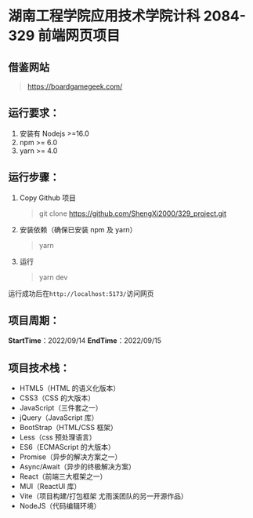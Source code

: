 # 湖南工程学院应用技术学院计科 2084-329 前端网页项目

## 借鉴网站

> https://boardgamegeek.com/

## 运行要求：

1. 安装有 Nodejs >=16.0
2. npm >= 6.0
3. yarn >= 4.0

## 运行步骤：

1. Copy Github 项目

   > git clone https://github.com/ShengXi2000/329_project.git

2. 安装依赖（确保已安装 npm 及 yarn）

   > yarn

3. 运行

   > yarn dev

运行成功后在`http://localhost:5173/`访问网页

## 项目周期：

**StartTime**：2022/09/14
**EndTime**：2022/09/15

## 项目技术栈：

- HTML5（HTML 的语义化版本）
- CSS3（CSS 的大版本）
- JavaScript（三件套之一）
- jQuery（JavaScript 库）
- BootStrap（HTML/CSS 框架）
- Less（css 预处理语言）
- ES6（ECMAScript 的大版本）
- Promise（异步的解决方案之一）
- Async/Await（异步的终极解决方案）
- React（前端三大框架之一）
- MUI（ReactUI 库）
- Vite（项目构建/打包框架 尤雨溪团队的另一开源作品）
- NodeJS（代码编辑环境）
